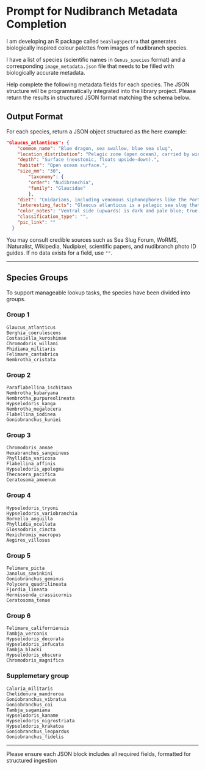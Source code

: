 
# Prompt for Nudibranch Metadata Completion

I am developing an R package called `SeaSlugSpectra` that generates biologically inspired colour palettes from images of nudibranch species.

I have a list of species (scientific names in `Genus_species` format) and a corresponding `image_metadata.json` file that needs to be filled with biologically accurate metadata.

Help complete the following metadata fields for each species. The JSON structure will be programmatically integrated into the library project. Please return the results in structured JSON format matching the schema below.

## Output Format

For each species, return a JSON object structured as the here example:

```json
"Glaucus_atlanticus": {
    "common_name": "Blue dragon, sea swallow, blue sea slug",
    "location_distribution": "Pelagic zone (open ocean), carried by winds and currents; primarily tropical and subtropical areas. Documented sightings include Bay of Bengal, off Tamil Nadu and Andhra Pradesh in India. Populations are localized within distinct ocean basins.",
    "depth": "Surface (neustonic, floats upside-down).",
    "habitat": "Open ocean surface.",
    "size_mm": "30",
        "taxonomy": {
        "order": "Nudibranchia",
        "family": "Glaucidae"
        },
    "diet": "Cnidarians, including venomous siphonophores like the Portuguese man o' war. Uses a radula with serrated teeth, strong jaw, and denticles to grasp and chip prey.",
    "interesting_facts": "Glaucus atlanticus is a pelagic sea slug that floats on the ocean surface, feeding on jellyfish and other cnidarians. It has a unique ability to store the stinging cells (nematocysts) of its prey in its own tissues",
    "color_notes": "Ventral side (upwards) is dark and pale blue; true dorsal surface (downwards) is silvery grey. Features dark blue stripes on its head. Dorsal area of foot varies from dark blue to brown with a silver central position.",
    "classification_type": "",
    "pic_link": ""
  }
```

You may consult credible sources such as Sea Slug Forum, WoRMS, iNaturalist, Wikipedia, Nudipixel, scientific papers, and nudibranch photo ID guides. If no data exists for a field, use `""`.

---

## Species Groups

To support manageable lookup tasks, the species have been divided into groups.

### Group 1

```
Glaucus_atlanticus
Berghia_coerulescens
Costasiella_kuroshimae
Chromodoris_willani
Phidiana_militaris
Felimare_cantabrica
Nembrotha_cristata
```

### Group 2

```
Paraflabellina_ischitana
Nembrotha_kubaryana
Nembrotha_purpureolineata
Hypselodoris_kanga
Nembrotha_megalocera
Flabellina_iodinea
Goniobranchus_kuniei

```

### Group 3

```
Chromodoris_annae
Hexabranchus_sanguineus
Phyllidia_varicosa
Flabellina_affinis
Hypselodoris_apolegma
Thecacera_pacifica
Ceratosoma_amoenum
```

### Group 4

```
Hypselodoris_tryoni
Hypselodoris_variobranchia
Bornella_anguilla
Phyllidia_ocellata
Glossodoris_cincta
Mexichromis_macropus
Aegires_villosus
```

### Group 5

```
Felimare_picta
Janolus_savinkini
Goniobranchus_geminus
Polycera_quadrilineata
Fjordia_lineata
Hermissenda_crassicornis
Ceratosoma_tenue
```

### Group 6

```
Felimare_californiensis
Tambja_verconis
Hypselodoris_decorata
Hypselodoris_infucata
Tambja_blacki
Hypselodoris_obscura
Chromodoris_magnifica
```

### Supplemetary group

```
Caloria_militaris
Chelidonura_mandroroa
Goniobranchus_vibratus
Goniobranchus_coi
Tambja_sagamiana
Hypselodoris_kaname
Hypselodoris_nigrostriata
Hypselodoris_krakatoa
Goniobranchus_leopardus
Goniobranchus_fidelis
```

---

Please ensure each JSON block includes all required fields, formatted for structured ingestion
